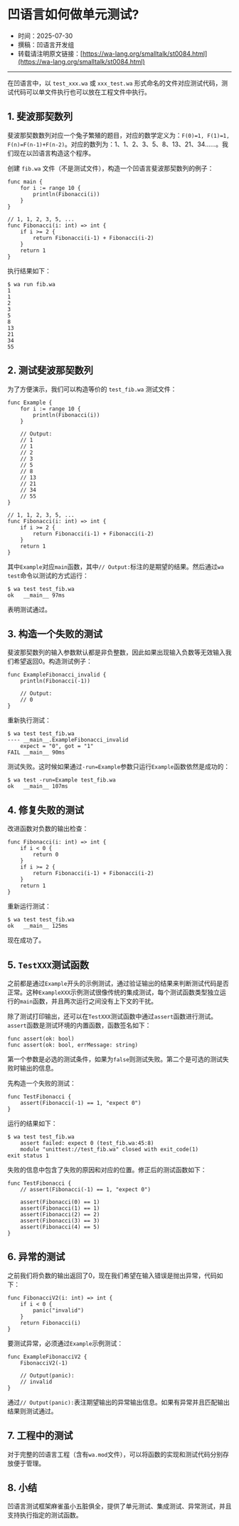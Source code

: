 # 凹语言如何做单元测试?

- 时间：2025-07-30
- 撰稿：凹语言开发组
- 转载请注明原文链接：[https://wa-lang.org/smalltalk/st0084.html](https://wa-lang.org/smalltalk/st0084.html)

---

在凹语言中，以 `test_xxx.wa` 或 `xxx_test.wa` 形式命名的文件对应测试代码，测试代码可以单文件执行也可以放在工程文件中执行。

## 1. 斐波那契数列

斐波那契数数列对应一个兔子繁殖的题目，对应的数学定义为：`F(0)=1, F(1)=1, F(n)=F(n-1)+F(n-2)`。对应的数列为：1、1、2、3、5、8、13、21、34……。我们现在以凹语言构造这个程序。

创建 `fib.wa` 文件（不是测试文件），构造一个凹语言斐波那契数列的例子：

```wa
func main {
    for i := range 10 {
        println(Fibonacci(i))
    }
}

// 1, 1, 2, 3, 5, ...
func Fibonacci(i: int) => int {
    if i >= 2 {
        return Fibonacci(i-1) + Fibonacci(i-2)
    }
    return 1
}
```

执行结果如下：

```
$ wa run fib.wa
1
1
2
3
5
8
13
21
34
55
```

## 2. 测试斐波那契数列

为了方便演示，我们可以构造等价的 `test_fib.wa` 测试文件：

```wa
func Example {
    for i := range 10 {
        println(Fibonacci(i))
    }

    // Output:
    // 1
    // 1
    // 2
    // 3
    // 5
    // 8
    // 13
    // 21
    // 34
    // 55
}

// 1, 1, 2, 3, 5, ...
func Fibonacci(i: int) => int {
    if i >= 2 {
        return Fibonacci(i-1) + Fibonacci(i-2)
    }
    return 1
}
```

其中`Example`对应`main`函数，其中`// Output:`标注的是期望的结果。然后通过`wa test`命令以测试的方式运行：

```
$ wa test test_fib.wa
ok   __main__ 97ms
```

表明测试通过。

## 3. 构造一个失败的测试

斐波那契数列的输入参数默认都是非负整数，因此如果出现输入负数等无效输入我们希望返回0。构造测试例子：

```wa
func ExampleFibonacci_invalid {
    println(Fibonacci(-1))

    // Output:
    // 0
}
```

重新执行测试：

```
$ wa test test_fib.wa
---- __main__.ExampleFibonacci_invalid
    expect = "0", got = "1"
FAIL __main__ 90ms
```

测试失败。这时候如果通过`-run=Example`参数只运行`Example`函数依然是成功的：

```
$ wa test -run=Example test_fib.wa
ok   __main__ 107ms
```

## 4. 修复失败的测试

改进函数对负数的输出检查：

```wa
func Fibonacci(i: int) => int {
    if i < 0 {
        return 0
    }
    if i >= 2 {
        return Fibonacci(i-1) + Fibonacci(i-2)
    }
    return 1
}
```

重新运行测试：

```
$ wa test test_fib.wa
ok   __main__ 125ms
```

现在成功了。

## 5. `TestXXX`测试函数

之前都是通过`Example`开头的示例测试，通过验证输出的结果来判断测试代码是否正常。这种`ExampleXXX`示例测试很像传统的集成测试，每个测试函数类型独立运行的`main`函数，并且两次运行之间没有上下文的干扰。

除了测试打印输出，还可以在`TestXXX`测试函数中通过`assert`函数进行测试。`assert`函数是测试环境的内置函数，函数签名如下：

```wa
func assert(ok: bool)
func assert(ok: bool, errMessage: string)
```

第一个参数是必选的测试条件，如果为`false`则测试失败。第二个是可选的测试失败时输出的信息。

先构造一个失败的测试：

```wa
func TestFibonacci {
    assert(Fibonacci(-1) == 1, "expect 0")
}
```

运行的结果如下：

```
$ wa test test_fib.wa
    assert failed: expect 0 (test_fib.wa:45:8)
    module "unittest://test_fib.wa" closed with exit_code(1)
exit status 1
```

失败的信息中包含了失败的原因和对应的位置。修正后的测试函数如下：

```wa
func TestFibonacci {
    // assert(Fibonacci(-1) == 1, "expect 0")

    assert(Fibonacci(0) == 1)
    assert(Fibonacci(1) == 1)
    assert(Fibonacci(2) == 2)
    assert(Fibonacci(3) == 3)
    assert(Fibonacci(4) == 5)
}
```

## 6. 异常的测试

之前我们将负数的输出返回了0，现在我们希望在输入错误是抛出异常，代码如下：

```wa
func FibonacciV2(i: int) => int {
    if i < 0 {
        panic("invalid")
    }
    return Fibonacci(i)
}
```

要测试异常，必须通过`Example`示例测试：

```wa
func ExampleFibonacciV2 {
    FibonacciV2(-1)

    // Output(panic):
    // invalid
}
```

通过`// Output(panic):`表注期望输出的异常输出信息。如果有异常并且匹配输出结果则测试通过。

## 7. 工程中的测试

对于完整的凹语言工程（含有`wa.mod`文件），可以将函数的实现和测试代码分别存放便于管理。

## 8. 小结

凹语言测试框架麻雀虽小五脏俱全，提供了单元测试、集成测试、异常测试，并且支持执行指定的测试函数。

